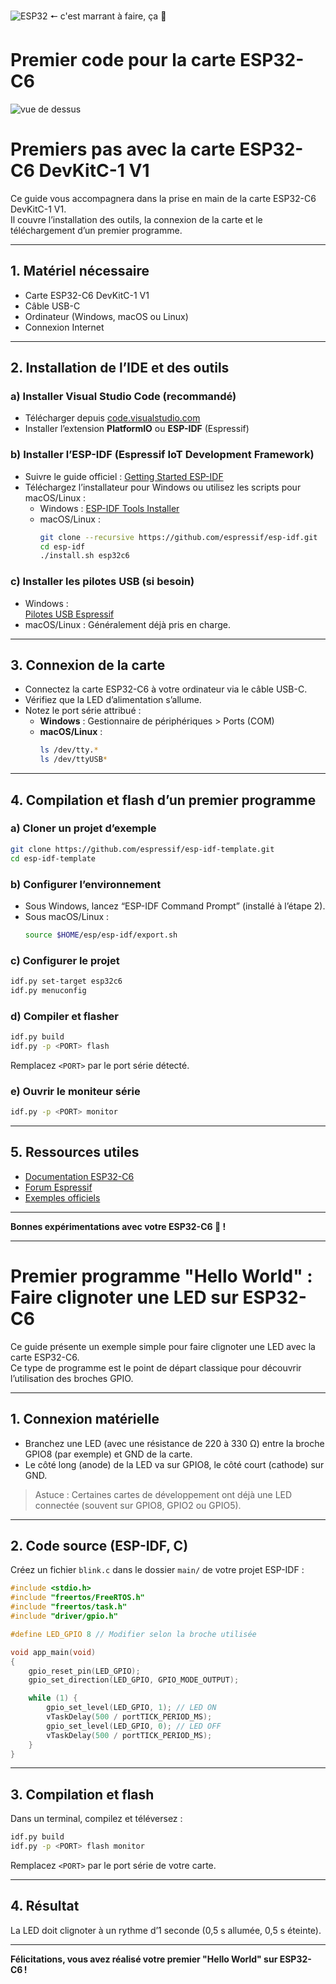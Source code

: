![ESP32](https://img.shields.io/badge/ESP32-project-green?logo=espressif&logoColor=white)
 🠔 c'est marrant à faire, ça 🥰
 
# Premier code pour la carte ESP32-C6

![vue de dessus](https://espressif-docs.readthedocs-hosted.com/projects/esp-dev-kits/en/latest/_images/esp32-c6-devkitc-1-v1-annotated-photo.png)



# Premiers pas avec la carte ESP32-C6 DevKitC-1 V1

Ce guide vous accompagnera dans la prise en main de la carte ESP32-C6 DevKitC-1 V1.  
Il couvre l’installation des outils, la connexion de la carte et le téléchargement d’un premier programme.

---

## 1. Matériel nécessaire

- Carte ESP32-C6 DevKitC-1 V1
- Câble USB-C
- Ordinateur (Windows, macOS ou Linux)
- Connexion Internet

---

## 2. Installation de l’IDE et des outils

### a) Installer Visual Studio Code (recommandé)
- Télécharger depuis [code.visualstudio.com](https://code.visualstudio.com/)
- Installer l’extension **PlatformIO** ou **ESP-IDF** (Espressif)

### b) Installer l’ESP-IDF (Espressif IoT Development Framework)
- Suivre le guide officiel : [Getting Started ESP-IDF](https://docs.espressif.com/projects/esp-idf/en/latest/esp32c6/get-started/index.html)
- Téléchargez l’installateur pour Windows ou utilisez les scripts pour macOS/Linux :
  - Windows : [ESP-IDF Tools Installer](https://dl.espressif.com/dl/esp-idf/?idf=latest)
  - macOS/Linux :  
    ```bash
    git clone --recursive https://github.com/espressif/esp-idf.git
    cd esp-idf
    ./install.sh esp32c6
    ```

### c) Installer les pilotes USB (si besoin)
- Windows :  
  [Pilotes USB Espressif](https://www.silabs.com/developers/usb-to-uart-bridge-vcp-drivers)
- macOS/Linux : Généralement déjà pris en charge.

---

## 3. Connexion de la carte

- Connectez la carte ESP32-C6 à votre ordinateur via le câble USB-C.
- Vérifiez que la LED d’alimentation s’allume.
- Notez le port série attribué :
  - **Windows** : Gestionnaire de périphériques > Ports (COM)
  - **macOS/Linux** :  
    ```bash
    ls /dev/tty.*
    ls /dev/ttyUSB*
    ```

---

## 4. Compilation et flash d’un premier programme

### a) Cloner un projet d’exemple

```bash
git clone https://github.com/espressif/esp-idf-template.git
cd esp-idf-template
```

### b) Configurer l’environnement

- Sous Windows, lancez “ESP-IDF Command Prompt” (installé à l’étape 2).
- Sous macOS/Linux :
  ```bash
  source $HOME/esp/esp-idf/export.sh
  ```

### c) Configurer le projet

```bash
idf.py set-target esp32c6
idf.py menuconfig
```

### d) Compiler et flasher

```bash
idf.py build
idf.py -p <PORT> flash
```
Remplacez `<PORT>` par le port série détecté.

### e) Ouvrir le moniteur série

```bash
idf.py -p <PORT> monitor
```

---

## 5. Ressources utiles

- [Documentation ESP32-C6](https://docs.espressif.com/projects/esp-idf/en/latest/esp32c6/index.html)
- [Forum Espressif](https://www.esp32.com/)
- [Exemples officiels](https://github.com/espressif/esp-idf/tree/master/examples)

---

**Bonnes expérimentations avec votre ESP32-C6 🚀 !**

---
# Premier programme "Hello World" : Faire clignoter une LED sur ESP32-C6

Ce guide présente un exemple simple pour faire clignoter une LED avec la carte ESP32-C6.  
Ce type de programme est le point de départ classique pour découvrir l’utilisation des broches GPIO.

---

## 1. Connexion matérielle

- Branchez une LED (avec une résistance de 220 à 330 Ω) entre la broche GPIO8 (par exemple) et GND de la carte.
- Le côté long (anode) de la LED va sur GPIO8, le côté court (cathode) sur GND.

> Astuce : Certaines cartes de développement ont déjà une LED connectée (souvent sur GPIO8, GPIO2 ou GPIO5).

---

## 2. Code source (ESP-IDF, C)

Créez un fichier `blink.c` dans le dossier `main/` de votre projet ESP-IDF :

```c
#include <stdio.h>
#include "freertos/FreeRTOS.h"
#include "freertos/task.h"
#include "driver/gpio.h"

#define LED_GPIO 8 // Modifier selon la broche utilisée

void app_main(void)
{
    gpio_reset_pin(LED_GPIO);
    gpio_set_direction(LED_GPIO, GPIO_MODE_OUTPUT);

    while (1) {
        gpio_set_level(LED_GPIO, 1); // LED ON
        vTaskDelay(500 / portTICK_PERIOD_MS);
        gpio_set_level(LED_GPIO, 0); // LED OFF
        vTaskDelay(500 / portTICK_PERIOD_MS);
    }
}
```

---

## 3. Compilation et flash

Dans un terminal, compilez et téléversez :

```bash
idf.py build
idf.py -p <PORT> flash monitor
```
Remplacez `<PORT>` par le port série de votre carte.

---

## 4. Résultat

La LED doit clignoter à un rythme d’1 seconde (0,5 s allumée, 0,5 s éteinte).

---

**Félicitations, vous avez réalisé votre premier "Hello World" sur ESP32-C6 !**
